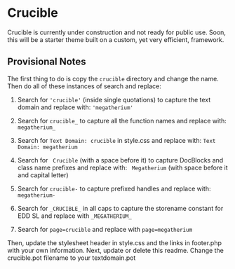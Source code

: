 Crucible
========

Crucible is currently under construction and not ready for public use. Soon, this will be a starter theme built on a custom, yet very efficient, framework.

Provisional Notes
-----------------

The first thing to do is copy the `crucible` directory and change the name. Then do all of these instances of search and replace:

1. Search for `'crucible'` (inside single quotations) to capture the text domain and replace with: `'megatherium'`

2. Search for `crucible_` to capture all the function names and replace with: `megatherium_`

3. Search for `Text Domain: crucible` in style.css and replace with: `Text Domain: megatherium`

4. Search for <code>&nbsp;Crucible</code> (with a space before it) to capture DocBlocks and class name prefixes and replace with: <code>&nbsp;Megatherium</code> (with space before it and capital letter)

5. Search for `crucible-` to capture prefixed handles and replace with: `megatherium-`

6. Search for `_CRUCIBLE_` in all caps to capture the storename constant for EDD SL and replace with `_MEGATHERIUM_`

7. Search for `page=crucible` and replace with `page=megatherium`

Then, update the stylesheet header in style.css and the links in footer.php with your own information. Next, update or delete this readme. Change the crucible.pot filename to your textdomain.pot


